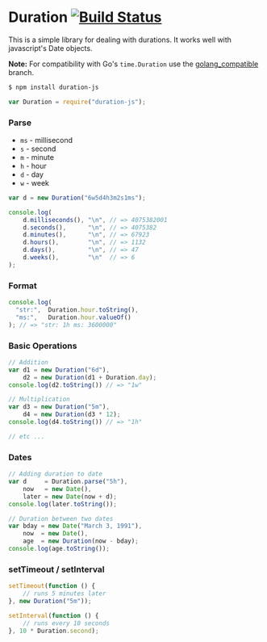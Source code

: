 # Duration [![Build Status](https://travis-ci.org/icholy/Duration.js.png?branch=master)](https://travis-ci.org/icholy/Duration.js)

This is a simple library for dealing with durations. 
It works well with javascript's Date objects.

**Note:** For compatibility with Go's `time.Duration` use the [golang_compatible](https://github.com/icholy/Duration.js/tree/golang_compatible) branch.


``` sh
$ npm install duration-js
```

``` js
var Duration = require("duration-js");
```

### Parse

* `ms` - millisecond
* `s` - second
* `m` - minute
* `h` - hour
* `d` - day
* `w` - week

``` js
var d = new Duration("6w5d4h3m2s1ms");

console.log(
    d.milliseconds(), "\n", // => 4075382001
    d.seconds(),      "\n", // => 4075382
    d.minutes(),      "\n", // => 67923
    d.hours(),        "\n", // => 1132
    d.days(),         "\n", // => 47
    d.weeks(),        "\n"  // => 6
);
```

### Format
``` js
console.log(
  "str:",  Duration.hour.toString(),
  "ms:",   Duration.hour.valueOf()
); // => "str: 1h ms: 3600000"
```

### Basic Operations
``` js
// Addition
var d1 = new Duration("6d"),
    d2 = new Duration(d1 + Duration.day);
console.log(d2.toString()) // => "1w"

// Multiplication
var d3 = new Duration("5m"),
    d4 = new Duration(d3 * 12);
console.log(d4.toString()) // => "1h"

// etc ...
```

### Dates
``` js
// Adding duration to date
var d     = Duration.parse("5h"),
    now   = new Date(),
    later = new Date(now + d);
console.log(later.toString());

// Duration between two dates
var bday = new Date("March 3, 1991"),
    now  = new Date(),
    age  = new Duration(now - bday);
console.log(age.toString());
```

### setTimeout / setInterval

``` js
setTimeout(function () {
    // runs 5 minutes later
}, new Duration("5m"));

setInterval(function () {
    // runs every 10 seconds 
}, 10 * Duration.second);
```

